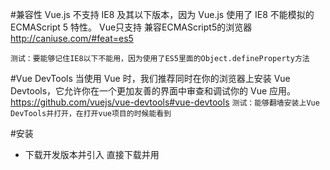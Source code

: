 #兼容性
  Vue.js 不支持 IE8 及其以下版本，因为 Vue.js 使用了 IE8 不能模拟的 ECMAScript 5 特性。
  Vue只支持 兼容ECMAScript5的浏览器 http://caniuse.com/#feat=es5

`测试：要能够记住IE8以下不能用，因为使用了ES5里面的Object.defineProperty方法`

#Vue DevTools
当使用 Vue 时，我们推荐同时在你的浏览器上安装 Vue Devtools，它允许你在一个更加友善的界面中审查和调试你的 Vue 应用。
  https://github.com/vuejs/vue-devtools#vue-devtools
`测试：能够翻墙安装上Vue DevTools并打开，在打开vue项目的时候能看到`

#安装
- 下载开发版本并引入
  直接下载并用 <script> 标签引入，Vue 会被注册为一个全局变量。重要提示：在开发时请用开发版本，遇到常见错误它会给出友好的警告。
- npm 安装(需要先在电脑上安装好nodejs): `npm install vue`
- vue-cli(需要先在电脑上安装好nodejs):
  Vue.js 提供一个官方命令行工具，可用于快速搭建大型单页应用。该工具提供开箱即用的构建工具配置，带来现代化的前端开发流程。只需几分钟即可创建并启动一个带热重载、保存时静态检查以及可用于生产环境的构建配置的项目：
  全局安装 vue-cli
  `npm i -g vue-cli`
  创建一个基于 webpack 模板的新项目,所有的模板： https://github.com/vuejs-templates
  `vue init webpack demo`
  切的到项目目录
  `cd demo`
  安装依赖
  `npm i  或者 yarn`
  运行开发环境
  `npm run dev`
  觉得网速慢可以使用国内的镜像：http://riny.net/2014/cnpm/

- nodejs
- webpack
- es6
- javascript

#开发工具
- nodejs   到官网网站上面下载并安装
- IDE + vue插件 搜索vue对应的插件安装一下，写起来方便,能够高亮显示
- yarn     nodejs的包管理工具，默认npm就行，觉得慢可以使用淘宝的镜像cnpm, 还想提升速度可以使用yarn(facebook出品)

vue比较优秀的项目：
https://github.com/vuejs/awesome-vue
http://awesomes.cn

#学习顺序：
安装 --> 声明式渲染 --> 组件系统 --> 客户端路由vue-router --> 构建系统vue-cli  --> ajax数据请求axios, VueAxios --> 状态管理vuex --> 上线步骤 --> 项目

#声明式渲染(2小时)
var vm = new Vue({
  //选项
  el: '#app',
  data: {//数据集合
    //数据可以通过vm.message 访问和修改
    message: 'Hello'
  },

  methods: {//方法的集合
    reverseMessage: function() {
      //方法中的this指的是vm实例
      this.message = this.message.split('').reverse().join('');
  //计算属性
  computed: {
    sum: function() {
      //this指向vm的实例
      return this.pricea * this.numbera + this.priceb * this.numberb;
    }
  },
  //生命周期钩子
  //方法中的this是指向vm实例
  beforeCreate: function() {
    console.log('beforeCreate');
  },
  created: function () {
    console.log('created');
    console.log('a is: ' + this.a)
  },
  beforeMount: function() {
    console.log('beforeMount');
  },
  mounted: function() {
    console.log('mounted');
  },
  beforeUpdate: function() {
    console.log('beforeUpdate');
    debugger;
  },
  updated: function() {
    console.log('updated');
    debugger;
  },
  beforeDestroy: function() {
    console.log('beforeDestroy');
  },
  destroyed: function() {
    console.log('destroyed');
  },
  //组件系统集合
  components: {
    'my-li': MyLi
  }
})
- todolist示例

#组件系统
- 如何构建组件系统
- 父往子组件传值
- 子组件的变化让父组件跟着变化
- 非父子组件之间通信
- 内容分发（插槽slot）

#路由
https://router.vuejs.org/zh-cn/
- 一级路由,默认一级路由，路由跳转，匹配不到的路由
- 二级路由,默认二级路由
- 三级路由，实现选项卡效果 未完成
- 动态路由实现选项卡 未完成
- 路由钩子 未完成

#vue-cli
- 面向数据编程原理 https://segmentfault.com/a/1190000007434923
`响应式的原理Object.defineProperty()`

- web服务器知识普及
  IIS(不用)
  Apache(大部分网站都用的这个)
  Nginx(现代用的较多)
  http-server(nodejs生成的服务器)

- 命令行 https://guoyongfeng.github.io/book/21/04-shell%20%E5%91%BD%E4%BB%A4%E8%A1%8C%E5%9F%BA%E7%A1%80%E4%BD%BF%E7%94%A8.html

- nodejs  https://nodejs.org/en/download/  https://guoyongfeng.github.io/book/02/01-%E6%A6%82%E8%BF%B0.html
- nodejs写restful api(todo)
- npm https://www.npmjs.com/ bower gulp express lodash underscore axios http-server json-server localtunnel webpack pm2 supervisor yo mockjs
```
//初始化一个package.json
npm init -y
//根据package.json去安装对应的依赖包
npm i
//全局安装
npm i -g 包名称
//安装为项目依赖
npm i -S 包名称
//安装为项目开发依赖
npm i -D 包名称
```

- package.json(script功能方便) http://javascript.ruanyifeng.com/nodejs/packagejson.html

- babel http://babeljs.io/
.babelrc是babel的配置文件
语法的转码是根据插件来的, 就是plugins里面配置的
如果写一堆插件的名称显的内容太多，多个插件可以合成一个presets, 所以一个presets相当于多个plugins
转码：
`babel input.js -o output.js`

- eslint https://eslint.org/docs/user-guide/getting-started
静态代码规范检查：
.eslintrc.js是eslint的配置文件
extends里面是配置一下eslint的规范是标准的还是airbnb
检查的时候
eslint file.js
或者在当前模块下
./node_modules/.bin/eslint file.js

- 严格模式 https://developer.mozilla.org/zh-CN/docs/Web/JavaScript/Reference/Strict_mode
(如果第一个js不是严格模式，第二个js是严格模式，把代码合并到一起，整个代码全部都不是严格模式；反过来如果第一个是严格模式，第二个不是严格模式，代码一合并，会让整个代码都运行在严格模式；所以通常我们会把代码写到IIFE里面，也就是写在函数里面)
- ES6
https://guoyongfeng.github.io/book/05/01-%E6%A6%82%E8%BF%B0.html
```
必会的知识点
let const 模板字符串 箭头函数 增强的对象字面量（属性和值一样时只写一个，方法可以不写function关键字） 解构 promise 模块导入导出
```
模块的默认导出 export default {}
//一个是导入自己的模块，一个是导入npm安装的第三方模块
模块的导入 import 变量名 from '模块地址'

- html预处理(jade) http://jade-lang.com/ http://naltatis.github.io/jade-syntax-docs/ https://segmentfault.com/a/1190000000357534
通过缩进表示层级关系
标签 内容
标签(属性=值)
#container 表示一个div，ID为container
span#container 表示一个span, ID为container
支持模板的继承
jade index.jade
block 块名称    声明和使用块
block content 就类似于组件里面的slot,先继承过来，再将对应block块的内容替换

- express http://www.expressjs.com.cn/
- css预处理 less  http://lesscss.cn/  http://less.bootcss.com/
lessc styles.less > styles.css
sass[scss]
http://sass-lang.com/ https://www.sass.hk/
sass当中没有大括号和分号,scss中和正常的css类似有分号和大括号
sass input.scss output.css
sass --watch index.scss
sass --watch list.sass

stylus
http://www.zhangxinxu.com/jq/stylus/
stylus index.styl -o index.css

- postcss http://postcss.org/ https://segmentfault.com/a/1190000003909268
postcss src/index.css -u autoprefixer -o index.css

- js预处理 typescript https://www.tslang.cn/docs/handbook/typescript-in-5-minutes.html https://cn.vuejs.org/v2/guide/typescript.html

- webpack http://www.jianshu.com/p/42e11515c10f https://webpack.js.org/guides/getting-started/
webpack entry.js bundle.js

- 单文件组件 https://cn.vuejs.org/v2/guide/single-file-components.html
- git https://git-scm.com/  https://guoyongfeng.github.io/book/01/01-%E6%A6%82%E8%BF%B0.html
- .gitignore https://www.liaoxuefeng.com/wiki/0013739516305929606dd18361248578c67b8067c8c017b000/0013758404317281e54b6f5375640abbb11e67be4cd49e0000
- .gitkeep http://www.cnblogs.com/zhangjing230/archive/2012/05/09/2489745.html
- 热加载 build/dev-client.js中 window.location.reload()
- webpack入口出口, @是src目录的别名 build/webpack.base.conf.js
`如果在代码里 里面如果写字符串需要加单引号 :src="'/static/img/' + item.productImg"`
- config/index.js
```
配置索引文件位置
网站根目录
静态资源目录
静态资源发布目录
是否生成sourcemap文件
是否采用gzip压缩
gzip针对哪些文件类型进行压缩
web服务器的端口
是否自动打开浏览器
资源目录
资源子目录
proxyTable http://www.jianshu.com/p/95b2caf7e0da
```
- 用单文件组件写组件
  - 自定义控件组件(选择，计数，多选，下拉选择，模态框) 未完成
  - 自定义业务组件(登录弹出框，轮播图，选项卡) 未完成
  - 自定义页面组件 未完成
  - 使用第三方组件 未完成
  - 一个项目的静态页面搭建, 把一个静态的网站变成一个基于vue组件化的网站 未完成

#axios
- axios
- vue-axios
```
//安装axios, 以及vue-axios插件
npm i -S axios vue-axios

//在main.js入口文件当中引入，并使用vue-axios插件
import Axios from 'axios'
import VueAxios from 'vue-axios'
//使用VueAxios插件，把Axios当成配置对象传进去,之后在组件当中就可以使用this.$http访问到axios
Vue.use(VueAxios, Axios)

//在一个组件当中可以遍历出来数据
<div v-for="(item, index) in goodsList" class="goods">
  <div class="img">
    <img :src="item.goods_thumb" alt="">
  </div>
  <div class="desc">
    <i>{{item.price}}</i> <span>{{item.goods_name}}</span>
  </div>
</div>

//在组件内部的data里面添加一个属性goodsList
  data () {
    return {
      msg: 'Welcome to Your Vue.js App',
      goodsList: []
    }
  },
  //当组件创建的时候请求api
  created: function () {
    //通过this.$http就可以访问到axios对象，然后访问get方法，返回的是promise, 所以可以.then调用, 在方法里面需要使用外部的这个vue对象，所以在then里面传递的函数用箭头函数的方式传递，因为箭头函数中没有this, 这个this就是指外部的这个vue实例
    this.$http.get('http://h6.duchengjiu.top/shop/api_goods.php?pagesize=12').then((result) => {
      //返回的result对象是包装过后的对象, ajax返回的值在result.data中
      console.log(result)
      this.goodsList = result.data.data
    })
  }
```

#状态管理
- state //相当于data中的数据
- getters //相当于计算属性
- actions //提交mutation
- mutations //mutation去改变state的值

`import * as obj from "xxx" 会将 "xxx" 中所有 export 导出的内容组合成一个对象返回`
https://developer.mozilla.org/zh-CN/docs/Web/JavaScript/Reference/Statements/import
export https://developer.mozilla.org/zh-CN/docs/Web/JavaScript/Reference/Statements/export

```
//在Vue-cli项目中使用vuex
//安装
npm i -S vuex
mkdir store
vim index.js
//导入
import Vuex from 'vuex'
Vue.use(Vuex)

在main.js中引入
import store from './store'
在vue的初始化时传入store

new Vue({
  el: '#app',
  router,
  store,
  template: '<App/>',
  components: { App }
})


经典的使用有六个步骤：
store里面有state,
state要在组件中显示需要用computed计算属性，
组件中写method方法，
method中通过store.dispatch触发action
action当中通过commit提交mutation,
mutation方法负责修改state的值
getter，当我们在组件中获取store里面的状态

mapState
  // 在单独构建的版本中辅助函数为 Vuex.mapState
  import { mapState } from 'vuex'

  export default {
    // ...
    computed: mapState({
      // 箭头函数可使代码更简练
      count: state => state.count,

      // 传字符串参数 'count' 等同于 `state => state.count`
      countAlias: 'count',

      // 为了能够使用 `this` 获取局部状态，必须使用常规函数
      countPlusLocalState (state) {
        return state.count + this.localCount
      }
    })
  }

  computed: mapState([
    // 映射 this.count 为 store.state.count
    'count'
  ])

  computed: {
    localComputed () { /* ... */ },
    // 使用对象展开运算符将此对象混入到外部对象中
    ...mapState({
      // ...
    })
  }

mapGetters
  import { mapGetters } from 'vuex'

  export default {
  // ...
  computed: {
  // 使用对象展开运算符将 getters 混入 computed 对象中
    ...mapGetters([
      'doneTodosCount',
      'anotherGetter',
      // ...
    ])
  }
  }

  如果你想将一个 getter 属性另取一个名字，使用对象形式：
  mapGetters({
    // 映射 this.doneCount 为 store.getters.doneTodosCount
    doneCount: 'doneTodosCount'
  })

mapMutations
  import { mapMutations } from 'vuex'

  export default {
    // ...
    methods: {
      ...mapMutations([
        'increment' // 映射 this.increment() 为 this.$store.commit('increment')
      ]),
      ...mapMutations({
        add: 'increment' // 映射 this.add() 为 this.$store.commit('increment')
      })
    }
  }

mapActions
  import { mapActions } from 'vuex'

  export default {
    // ...
    methods: {
      ...mapActions([
        'increment' // 映射 this.increment() 为 this.$store.dispatch('increment')
      ]),
      ...mapActions({
        add: 'increment' // 映射 this.add() 为 this.$store.dispatch('increment')
      })
    }
  }

在actions当中使用axios请求数据

Modules
项目结构

```

#上线步骤
npm run build
放到web服务器上即可

#其他
- material-design介绍 http://www.material-ui.com/#/
- muse-ui http://www.muse-ui.org/#/flatButton
- 富文本编辑器 vue-quill-editor

#实战开发

开发一个电子商城项目

声明式渲染
组件系统
路由
状态管理
构建系统
实战

视频时长：
0 开头 22+18+19+18+6+9+4+4+12+7+14 = 134分
1 开头 5+4+5+6+4+3+3+4+3 = 37分
2 开头 5+6 = 11分
3 开头 5+6+3+12+8+12+4+8+12+8+4+3+3+2+3+11+7+4+18+11+6+3+10+8+15+4+2+9 = 201分
4 开头 6+6+5 = 17分

134+37+11+201+17 = 400
5 开头 20+3+14+12+20+9
